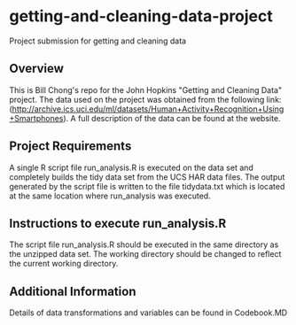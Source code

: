 # getting-and-cleaning-data-project
Project submission for getting and cleaning data

## Overview
This is Bill Chong's repo for the John Hopkins "Getting and Cleaning Data" project. The data used on the project was obtained from the following link: (http://archive.ics.uci.edu/ml/datasets/Human+Activity+Recognition+Using+Smartphones). A full description of the data can be found at the website.

## Project Requirements
A single R script file run_analysis.R is executed on the data set and completely builds the tidy data set from the UCS HAR data files. The output generated by the script file is written to the file tidydata.txt which is located at the same location where run_analysis was executed.

## Instructions to execute run_analysis.R
The script file run_analysis.R should be executed in the same directory as the unzipped data set. The working directory should be changed to reflect the current working directory.

## Additional Information
Details of data transformations and variables can be found in Codebook.MD
